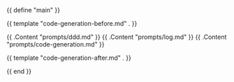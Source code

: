 {{ define "main" }}

{{ template "code-generation-before.md" . }}

{{ .Content "prompts/ddd.md" }}
{{ .Content "prompts/log.md" }}
{{ .Content "prompts/code-generation.md" }}

{{ template "code-generation-after.md" . }}

{{ end }} 